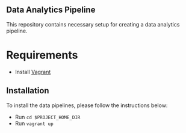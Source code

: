 Data Analytics Pipeline
-----------------------

This repository contains necessary setup for creating a data analytics pipeline.

# Requirements

- Install [Vagrant](https://www.vagrantup.com/docs/installation/)

## Installation

To install the data pipelines, please follow the instructions below:

- Run `cd $PROJECT_HOME_DIR`
- Run `vagrant up`

